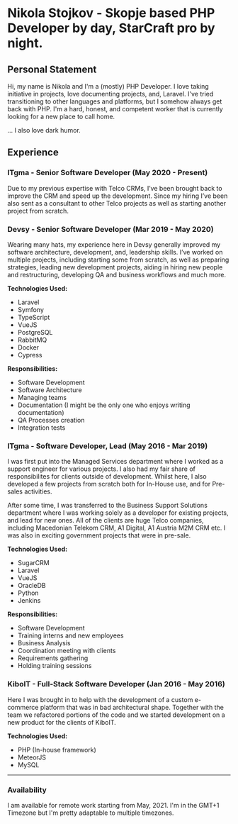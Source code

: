 # Nikola Stojkov - Skopje based PHP Developer by day, StarCraft pro by night.
## Personal Statement
Hi, my name is Nikola and I'm a (mostly) PHP Developer. I love taking initiative in projects, love documenting projects, and, Laravel. I've tried transitioning to other languages and platforms, but I somehow always get back with PHP. I'm a hard, honest, and competent worker that is currently looking for a new place to call home.

... I also love dark humor.

## Experience
### ITgma - Senior Software Developer (May 2020 - Present)
Due to my previous expertise with Telco CRMs, I’ve been brought back to improve the CRM and speed up the development. Since my hiring I’ve been also sent as a consultant to other Telco projects as well as starting another project from scratch.

### Devsy - Senior Software Developer (Mar 2019 - May 2020)
Wearing many hats, my experience here in Devsy generally improved my software architecture, development, and, leadership skills. I’ve worked on multiple projects, including starting some from scratch, as well as preparing strategies, leading new development projects, aiding in hiring new people and restructuring, developing QA and business workflows and much more.

__Technologies Used:__
- Laravel
- Symfony
- TypeScript
- VueJS
- PostgreSQL
- RabbitMQ
- Docker
- Cypress

__Responsibilities:__
- Software Development
- Software Architecture
- Managing teams
- Documentation (I might be the only one who enjoys writing documentation)
- QA Processes creation
- Integration tests

### ITgma - Software Developer, Lead (May 2016 - Mar 2019)
I was first put into the Managed Services department where I worked as a support engineer for various projects. I also had my fair share of responsibilites for clients outside of development. Whilst here, I also developed a few projects from scratch both for In-House use, and for Pre-sales activities.

After some time, I was transferred to the Business Support Solutions department where I was working solely as a developer for existing projects, and lead for new ones. All of the clients are huge Telco companies, including Macedonian Telekom CRM, A1 Digital, A1 Austria M2M CRM etc. I was also in exciting government projects that were in pre-sale.

__Technologies Used:__
- SugarCRM
- Laravel
- VueJS
- OracleDB
- Python
- Jenkins

__Responsibilities:__
- Software Development
- Training interns and new employees
- Business Analysis
- Coordination meeting with clients
- Requirements gathering
- Holding training sessions

### KiboIT - Full-Stack Software Developer (Jan 2016 - May 2016)
Here I was brought in to help with the development of a custom e-commerce platform that was in bad architectural shape. Together with the team we refactored portions of the code and we started development on a new product for the clients of KiboIT.

__Technologies Used:__
- PHP (In-house framework)
- MeteorJS
- MySQL

---
### Availability
I am available for remote work starting from May, 2021. I'm in the GMT+1 Timezone but I'm pretty adaptable to multiple timezones.
